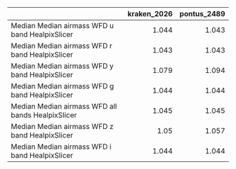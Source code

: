 |                                                   |   kraken_2026 |   pontus_2489 |
|:--------------------------------------------------|--------------:|--------------:|
| Median Median airmass WFD u band HealpixSlicer    |         1.044 |         1.043 |
| Median Median airmass WFD r band HealpixSlicer    |         1.043 |         1.043 |
| Median Median airmass WFD y band HealpixSlicer    |         1.079 |         1.094 |
| Median Median airmass WFD g band HealpixSlicer    |         1.044 |         1.044 |
| Median Median airmass WFD all bands HealpixSlicer |         1.045 |         1.045 |
| Median Median airmass WFD z band HealpixSlicer    |         1.05  |         1.057 |
| Median Median airmass WFD i band HealpixSlicer    |         1.044 |         1.044 |
